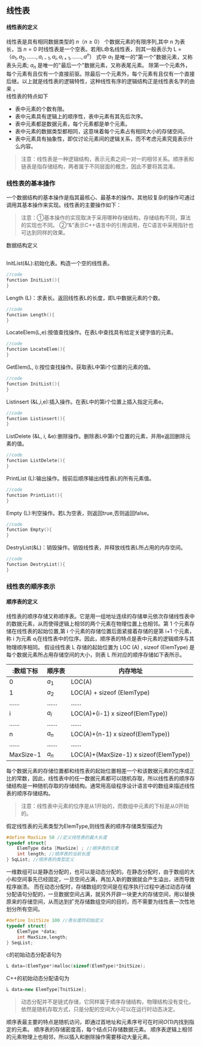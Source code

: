 ## 线性表
#### 线性表的定义

线性表是具有相同数据类型的 $n（n ≥ 0）$ 个数据元素的有限序列,其中 n 为表长，当 $n = 0$  时线性表是一个空表。若用L命名线性表，则其一般表示为 L = $（a_1, a_2 , ……, a_{i-1}, a_i ,a_{i+1}, ……, a^n）$ 式中 $a_1$  是唯一的\"第一个\"数据元素，又称表头元素; $a_n$ 是唯一的"最后一个"数据元素，又称表尾元素。  除第一个元素外，每个元素有且仅有一个直接前驱。除最后一个元素外，每个元素有且仅有一个直接后继。以上就是线性表的逻辑特性，这种线性有序的逻辑结构正是线性表名字的由来 。   
线性表的特点如下
- 表中元素的个数有限。
- 表中元素具有逻辑上的顺序性，表中元素有其先后次序。
- 表中元素都是数据元素，每个元素都是单个元素。
- 表中元素的数据类型都相同，这意味着每个元素占有相同大小的存储空间。
- 表中元素具有抽象性，即仅讨论元素间的逻辑关系，而不考虑元素究竟表示什么内容。
> 注意：线性表是一种逻辑结构，表示元素之间一对一的相邻关系。顺序表和链表是指存储结构，两者属于不同层面的概念，因此不要将其混淆。


### 线性表的基本操作
一个数据结构的基本操作是指其最核心、最基本的操作。其他较复杂的操作可通过调用其基本操作来实现。线性表的主要操作如下：
> 注意：①基本操作的实现取决于采用哪种存储结构，存储结构不同，算法的实现也不同。 ②“&”表示C++语言中的引用调用，在C语言中采用指针也可达到同样的效果。
> 
数据结构定义
```c
```
InitList(&L):初始化表。构造一个空的线性表。
```c
//code
function InitList(){
}
```
Length (L)：求表长。返回线性表L的长度，即L中数据元素的个数。
```c
//code
function Length(){
}
```
LocateElem(L,e):按值查找操作。在表L中查找具有给定关键字值的元素。
```c
//code
function LocateElem(){
}
```
GetElem(L, i):按位查找操作。获取表L中第i个位置的元素的值。
```c
//code
function InitList(){
}
```
Listinsert (&L,i,e):插入操作。在表L中的第i个位置上插入指定元素e。
```c
//code
function Listinsert(){
}
```
ListDelete (&L, i, &e):删除操作。删除表L中第i个位置的元素，并用e返回删除元素的值。
```c
//code
function ListDelete(){
}
```
PrintList (L):输出操作。按前后顺序输出线性表L的所有元素值。
```c
//code
function PrintList(){
}
```
Empty (L):判空操作。若L为空表，则返回true,否则返回false。
```c
//code
function Empty(){
}
```
DestryList(&L)：销毁操作。销毁线性表，并释放线性表L所占用的内存空间。
```c
//code
function DestryList(){
}
```

### 线性表的顺序表示
#### 顺序表的定义
线性表的顺序存储又称顺序表。它是用一组地址连续的存储单元依次存储线性表中的数据元素，从而使得逻辑上相邻的两个元素在物理位置上也相邻。第 1 个元素存储在线性表的起始位置,第 i 个元素的存储位置后面紧接着存储的是第 i+1 个元素，称 i 为元素 $a_i$在线性表中的位序。因此，顺序表的特点是表中元素的逻辑顺序与其物理顺序相同。 
假设线性表 L 存储的起始位置为 LOC (A) , sizeof (ElemType) 是每个数据元素所占用存储空间的大小，则表 L 所对应的顺序存储如下表所示。

|:数组下标|顺序表|内存地址|
|---|---|---|
|0|$a_1$|LOC(A)|
|1|$a_2$|LOC(A) + sizeof (ElemType)|
|……|……|……|
|i|$a_i$|LOC(A)+(i-1) x sizeof(ElemType))|
|……|……|……|
|n|$a_n$|LOC(A)+(n-1) x sizeof(ElemType))|
|……|……|……|
|MaxSize-1|$a_n$|LOC(A)+(MaxSize-1) x sizeof(ElemType))|

每个数据元素的存储位置都和线性表的起始位置相差一个和该数据元素的位序成正比的常数，因此，线性表中的任一数据元素都可以随机存取，所以线性表的顺序存储结构是一种随机存取的存储结构。通常用高级程序设计语言中的数组来描述线性表的顺序存储结构。 
> 注意：线性表中元素的位序是从1开始的，而数组中元素的下标是从0开始的。

假定线性表的元素类型为ElemType,则线性表的顺序存储类型描述为

```c
#define MaxSize 50 //定义线性表的最大长度
typedef struct{
    ElemType data [MaxSize] ; //顺序表的元素
    int length; //顺序表的当前长度
} SqList; //顺序表的类型定义
```
一维数组可以是静态分配的，也可以是动态分配的。在静态分配时，由于数组的大小和空间事先已经固定，一旦空间占满，再加入新的数据就会产生溢出，进而导致程序崩溃。 
而在动态分配时，存储数组的空间是在程序执行过程中通过动态存储分配语句分配的，一旦数据空间占满，就另外开辟一块更大的存储空间，用以替换原来的存储空间，从而达到扩充存储数组空间的目的，而不需要为线性表一次性地划分所有空间。

```c
#define InitSize 100 //表长度的初始定义
typedef struct{
    ElemType *data;
    int MaxSize,length;
} SeqList;
```

c的初始动态分配语句为

```c
L data=(ElemType*)malloc(sizeof(ElemType)*InitSize);
```
C++的初始动态分配语句为

```c++
L data=new ElemType[TnitSize];
```
> 动态分配并不是链式存储，它同样属于顺序存储结构，物理结构没有变化，依然是随机存取方式，只是分配的空间大小可以在运行时动态决定。

顺序表最主要的特点是随机访问，即通过首地址和元素序号可在时间$O(1)$内找到指定的元素。
顺序表的存储密度高，每个结点只存储数据元素。 
顺序表逻辑上相邻的元素物理上也相邻，所以插入和删除操作需要移动大量元素。
